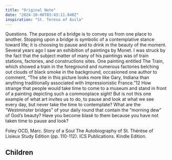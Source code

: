 ```yaml
---
title: "Original Note"
date: "2024-10-06T03:43:11.848Z"
inspiration: "St. Teresa of Avila"
---
```


Questions. The purpose of a bridge is to convey us from one place to another. Stopping upon a bridge is symbolic of a contemplative stance toward life; it is choosing to pause and to drink in the beauty of the moment. Several years ago I saw an exhibition of paintings by Monet. I was struck by the fact that the subject matter of many of his paintings was of train stations, factories, and constructions sites. One painting entitled The Train, which showed a train in the foreground and numerous factories belching out clouds of black smoke in the background, occasioned one author to comment, “The site in this picture looks more like Gary, Indiana than anything traditionally associated with Impressionistic France.”12 How strange that people would take time to come to a museum and stand in front of a painting depicting such a commonplace sight! But is not this one example of what art invites us to do, to pause and look at what we see every day, but never take the time to contemplate? What are the “Westminster bridges” of your daily round that contain the “morning dew” of God’s beauty? Have you become blasé to them because you have not taken time to pause and look?

Foley OCD, Marc. Story of a Soul The Autobiography of St. Thérèse of Lisieux Study Edition (pp. 110-112). ICS Publications. Kindle Edition. 

## Children
